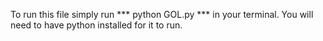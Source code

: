 To run this file simply run *** python GOL.py *** in your terminal.
You will need to have python installed for it to run.
